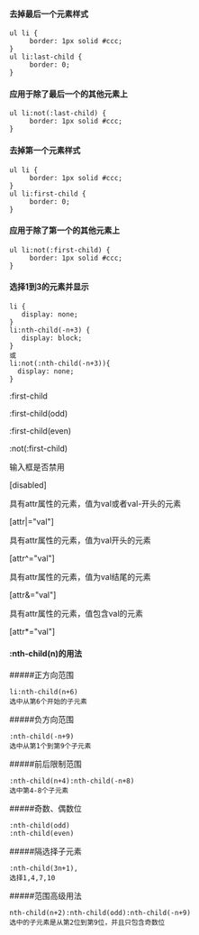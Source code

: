 #### 去掉最后一个元素样式
```
ul li {
     border: 1px solid #ccc;
}
ul li:last-child {
     border: 0;
}
```
#### 应用于除了最后一个的其他元素上
```
ul li:not(:last-child) {
     border: 1px solid #ccc;
}
```
#### 去掉第一个元素样式
```
ul li {
     border: 1px solid #ccc;
}
ul li:first-child {
     border: 0;
}
```
#### 应用于除了第一个的其他元素上
```
ul li:not(:first-child) {
     border: 1px solid #ccc;
}
```
#### 选择1到3的元素并显示
```
li {
   display: none;
}
li:nth-child(-n+3) {
   display: block;
}
或
li:not(:nth-child(-n+3)){
  display: none;
}
```

:first-child

:first-child(odd)

:first-child(even)

:not(:first-child)

  

输入框是否禁用

[disabled]

  

具有attr属性的元素，值为val或者val-开头的元素

[attr|="val"]

具有attr属性的元素，值为val开头的元素

[attr^="val"]

具有attr属性的元素，值为val结尾的元素

[attr&="val"]

具有attr属性的元素，值包含val的元素

[attr*="val"]

#### :nth-child(n)的用法
#####正方向范围
```
li:nth-child(n+6)
选中从第6个开始的子元素
```

#####负方向范围
```
:nth-child(-n+9)
选中从第1个到第9个子元素
```

#####前后限制范围
```
:nth-child(n+4):nth-child(-n+8)
选中第4-8个子元素

```

#####奇数、偶数位
```
:nth-child(odd)
:nth-child(even)
```

#####隔选择子元素
```
:nth-child(3n+1),
选择1,4,7,10
```

#####范围高级用法
```
nth-child(n+2):nth-child(odd):nth-child(-n+9)
选中的子元素是从第2位到第9位，并且只包含奇数位
```